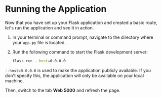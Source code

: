 # Running the Application

Now that you have set up your Flask application and created a basic route, let's run the application and see it in action.

1. In your terminal or command prompt, navigate to the directory where your `app.py` file is located.
2. Run the following command to start the Flask development server:

   ```bash
   flask run --host=0.0.0.0
   ```

`--host=0.0.0.0` is used to make the application publicly available. If you don't specify this, the application will only be available on your local machine.

Then, switch to the tab **Web 5000** and refresh the page.

